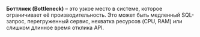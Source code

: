 **Боттлнек (Bottleneck)** – это узкое место в системе, которое ограничивает её производительность. Это может быть медленный SQL-запрос, перегруженный сервис, нехватка ресурсов (CPU, RAM) или слишком длинное время отклика API.